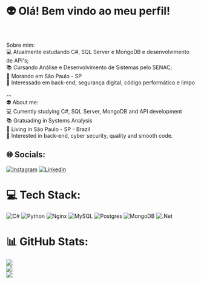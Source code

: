 # 👽 Olá! Bem vindo ao meu perfil!
<br><br>Sobre mim:<br>💻 Atualmente estudando C#, SQL Server e MongoDB e desenvolvimento de API's;<br>📚 Cursando Análise e Desenvolvimento de Sistemas pelo SENAC;<br>🏢 Morando em São Paulo - SP<br>
🤖 Interessado em back-end, segurança digital, código performático e limpo<br><br>-- <br> 👽 About me:<br>💻 Currently studying C#, SQL Server, MongoDB and API development<br>📚 Gratuading in Systems Analysis<br>🏢 Living in São Paulo - SP - Brazil<br>🤖 Interested in back-end, cyber security, quality and smooth code. 


## 🌐 Socials:
[![Instagram](https://img.shields.io/badge/Instagram-%23E4405F.svg?logo=Instagram&logoColor=white)](https://instagram.com/bgogna.93) [![LinkedIn](https://img.shields.io/badge/LinkedIn-%230077B5.svg?logo=linkedin&logoColor=white)](https://linkedin.com/in/brunogorga) 

# 💻 Tech Stack:
![C#](https://img.shields.io/badge/c%23-%23239120.svg?style=for-the-badge&logo=csharp&logoColor=white) ![Python](https://img.shields.io/badge/python-3670A0?style=for-the-badge&logo=python&logoColor=ffdd54) ![Nginx](https://img.shields.io/badge/nginx-%23009639.svg?style=for-the-badge&logo=nginx&logoColor=white) ![MySQL](https://img.shields.io/badge/mysql-%2300000f.svg?style=for-the-badge&logo=mysql&logoColor=white) ![Postgres](https://img.shields.io/badge/postgres-%23316192.svg?style=for-the-badge&logo=postgresql&logoColor=white) ![MongoDB](https://img.shields.io/badge/MongoDB-%234ea94b.svg?style=for-the-badge&logo=mongodb&logoColor=white) ![.Net](https://img.shields.io/badge/.NET-5C2D91?style=for-the-badge&logo=.net&logoColor=white)


# 📊 GitHub Stats:
![](https://github-readme-stats.vercel.app/api?username=bruno-gorga&theme=onedark&hide_border=false&include_all_commits=true&count_private=true)<br/>
![](https://github-readme-streak-stats.herokuapp.com/?user=bruno-gorga&theme=onedark&hide_border=false)<br/>
![](https://github-readme-stats.vercel.app/api/top-langs/?username=bruno-gorga&theme=onedark&hide_border=false&include_all_commits=true&count_private=true&layout=compact)
<!-- Proudly created with GPRM ( https://gprm.itsvg.in ) -->
